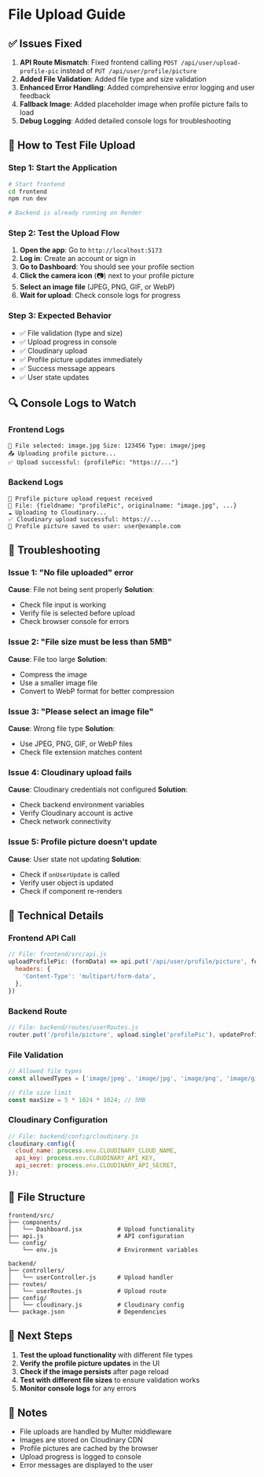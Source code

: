 # File Upload Guide

## ✅ Issues Fixed

1. **API Route Mismatch**: Fixed frontend calling `POST /api/user/upload-profile-pic` instead of `PUT /api/user/profile/picture`
2. **Added File Validation**: Added file type and size validation
3. **Enhanced Error Handling**: Added comprehensive error logging and user feedback
4. **Fallback Image**: Added placeholder image when profile picture fails to load
5. **Debug Logging**: Added detailed console logs for troubleshooting

## 🧪 How to Test File Upload

### Step 1: Start the Application
```bash
# Start frontend
cd frontend
npm run dev

# Backend is already running on Render
```

### Step 2: Test the Upload Flow
1. **Open the app**: Go to `http://localhost:5173`
2. **Log in**: Create an account or sign in
3. **Go to Dashboard**: You should see your profile section
4. **Click the camera icon** (📷) next to your profile picture
5. **Select an image file** (JPEG, PNG, GIF, or WebP)
6. **Wait for upload**: Check console logs for progress

### Step 3: Expected Behavior
- ✅ File validation (type and size)
- ✅ Upload progress in console
- ✅ Cloudinary upload
- ✅ Profile picture updates immediately
- ✅ Success message appears
- ✅ User state updates

## 🔍 Console Logs to Watch

### Frontend Logs
```
📁 File selected: image.jpg Size: 123456 Type: image/jpeg
📤 Uploading profile picture...
✅ Upload successful: {profilePic: "https://..."}
```

### Backend Logs
```
📁 Profile picture upload request received
📁 File: {fieldname: "profilePic", originalname: "image.jpg", ...}
☁️ Uploading to Cloudinary...
✅ Cloudinary upload successful: https://...
💾 Profile picture saved to user: user@example.com
```

## 🐛 Troubleshooting

### Issue 1: "No file uploaded" error
**Cause**: File not being sent properly
**Solution**: 
- Check file input is working
- Verify file is selected before upload
- Check browser console for errors

### Issue 2: "File size must be less than 5MB"
**Cause**: File too large
**Solution**: 
- Compress the image
- Use a smaller image file
- Convert to WebP format for better compression

### Issue 3: "Please select an image file"
**Cause**: Wrong file type
**Solution**: 
- Use JPEG, PNG, GIF, or WebP files
- Check file extension matches content

### Issue 4: Cloudinary upload fails
**Cause**: Cloudinary credentials not configured
**Solution**: 
- Check backend environment variables
- Verify Cloudinary account is active
- Check network connectivity

### Issue 5: Profile picture doesn't update
**Cause**: User state not updating
**Solution**: 
- Check if `onUserUpdate` is called
- Verify user object is updated
- Check if component re-renders

## 🔧 Technical Details

### Frontend API Call
```javascript
// File: frontend/src/api.js
uploadProfilePic: (formData) => api.put('/api/user/profile/picture', formData, {
  headers: {
    'Content-Type': 'multipart/form-data',
  },
})
```

### Backend Route
```javascript
// File: backend/routes/userRoutes.js
router.put('/profile/picture', upload.single('profilePic'), updateProfilePicture);
```

### File Validation
```javascript
// Allowed file types
const allowedTypes = ['image/jpeg', 'image/jpg', 'image/png', 'image/gif', 'image/webp'];

// File size limit
const maxSize = 5 * 1024 * 1024; // 5MB
```

### Cloudinary Configuration
```javascript
// File: backend/config/cloudinary.js
cloudinary.config({
  cloud_name: process.env.CLOUDINARY_CLOUD_NAME,
  api_key: process.env.CLOUDINARY_API_KEY,
  api_secret: process.env.CLOUDINARY_API_SECRET,
});
```

## 📁 File Structure

```
frontend/src/
├── components/
│   └── Dashboard.jsx          # Upload functionality
├── api.js                     # API configuration
└── config/
    └── env.js                 # Environment variables

backend/
├── controllers/
│   └── userController.js      # Upload handler
├── routes/
│   └── userRoutes.js          # Upload route
├── config/
│   └── cloudinary.js          # Cloudinary config
└── package.json               # Dependencies
```

## 🚀 Next Steps

1. **Test the upload functionality** with different file types
2. **Verify the profile picture updates** in the UI
3. **Check if the image persists** after page reload
4. **Test with different file sizes** to ensure validation works
5. **Monitor console logs** for any errors

## 📝 Notes

- File uploads are handled by Multer middleware
- Images are stored on Cloudinary CDN
- Profile pictures are cached by the browser
- Upload progress is logged to console
- Error messages are displayed to the user 